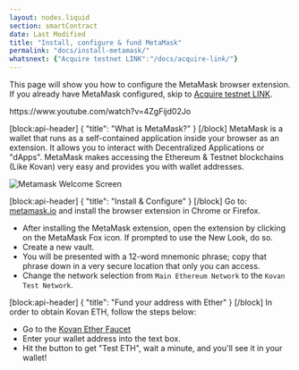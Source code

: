 ```yaml
---
layout: nodes.liquid
section: smartContract
date: Last Modified
title: "Install, configure & fund MetaMask"
permalink: "docs/install-metamask/"
whatsnext: {"Acquire testnet LINK":"/docs/acquire-link/"}
---
```

This page will show you how to configure the MetaMask browser extension. If you already have MetaMask configured, skip to [Acquire testnet LINK](../acquire-link/).

<p>
  https://www.youtube.com/watch?v=4ZgFijd02Jo
</p>

[block:api-header]
{
  "title": "What is MetaMask?"
}
[/block]
MetaMask is a wallet that runs as a self-contained application inside your browser as an extension. It allows you to interact with Decentralized Applications or "dApps". MetaMask makes accessing the Ethereum & Testnet blockchains (Like Kovan) very easy and provides you with wallet addresses.

![Metamask Welcome Screen](/files/bb28207-metamask.png)

[block:api-header]
{
  "title": "Install & Configure"
}
[/block]
Go to: <a href="https://metamask.io" target="_blank" rel="noreferrer, noopener">metamask.io</a> and install the browser extension in Chrome or Firefox. 

* After installing the MetaMask extension, open the extension by clicking on the MetaMask Fox icon. If prompted to use the New Look, do so.
* Create a new vault.
* You will be presented with a 12-word mnemonic phrase; copy that phrase down in a very secure location that only you can access. 
* Change the network selection from `Main Ethereum Network` to the `Kovan Test Network`.

[block:api-header]
{
  "title": "Fund your address with Ether"
}
[/block]
In order to obtain Kovan ETH, follow the steps below:
* Go to the <a href="https://linkfaucet.protofire.io/kovan" target="_blank" rel="noreferrer, noopener">Kovan Ether Faucet</a>
* Enter your wallet address into the text box.
* Hit the button to get "Test ETH", wait a minute, and you'll see it in your wallet!
